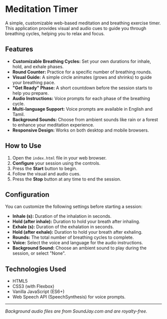  # Meditation Timer
 
 A simple, customizable web-based meditation and breathing exercise timer. This application provides visual and audio cues to guide you through breathing cycles, helping you to relax and focus.
 
 ## Features
 
 - **Customizable Breathing Cycles:** Set your own durations for inhale, hold, and exhale phases.
 - **Round Counter:** Practice for a specific number of breathing rounds.
 - **Visual Guide:** A simple circle animates (grows and shrinks) to guide your breathing pace.
 - **"Get Ready" Phase:** A short countdown before the session starts to help you prepare.
 - **Audio Instructions:** Voice prompts for each phase of the breathing cycle.
 - **Multi-language Support:** Voice prompts are available in English and Tamil.
 - **Background Sounds:** Choose from ambient sounds like rain or a forest to enhance your meditation experience.
 - **Responsive Design:** Works on both desktop and mobile browsers.
 
 ## How to Use
 
 1.  Open the `index.html` file in your web browser.
 2.  **Configure** your session using the controls.
 3.  Press the **Start** button to begin.
 4.  Follow the visual and audio cues.
 5.  Press the **Stop** button at any time to end the session.
 
 ## Configuration
 
 You can customize the following settings before starting a session:
 
 -   **Inhale (s):** Duration of the inhalation in seconds.
 -   **Hold (after inhale):** Duration to hold your breath after inhaling.
 -   **Exhale (s):** Duration of the exhalation in seconds.
 -   **Hold (after exhale):** Duration to hold your breath after exhaling.
 -   **Rounds:** The total number of breathing cycles to complete.
 -   **Voice:** Select the voice and language for the audio instructions.
 -   **Background Sound:** Choose an ambient sound to play during the session, or select "None".
 
 ## Technologies Used
 
 -   HTML5
 -   CSS3 (with Flexbox)
 -   Vanilla JavaScript (ES6+)
 -   Web Speech API (SpeechSynthesis) for voice prompts.
 
 ---
 
 *Background audio files are from SoundJay.com and are royalty-free.*